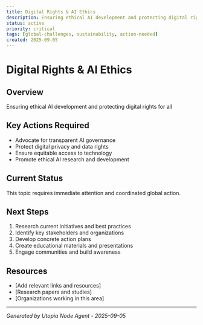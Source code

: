 ```yaml
---
title: Digital Rights & AI Ethics
description: Ensuring ethical AI development and protecting digital rights for all
status: active
priority: critical
tags: [global-challenges, sustainability, action-needed]
created: 2025-09-05
---
```


# Digital Rights & AI Ethics

## Overview
Ensuring ethical AI development and protecting digital rights for all

## Key Actions Required

- Advocate for transparent AI governance
- Protect digital privacy and data rights
- Ensure equitable access to technology
- Promote ethical AI research and development

## Current Status
This topic requires immediate attention and coordinated global action.

## Next Steps
1. Research current initiatives and best practices
2. Identify key stakeholders and organizations
3. Develop concrete action plans
4. Create educational materials and presentations
5. Engage communities and build awareness

## Resources
- [Add relevant links and resources]
- [Research papers and studies]
- [Organizations working in this area]

---
*Generated by Utopia Node Agent - 2025-09-05*

